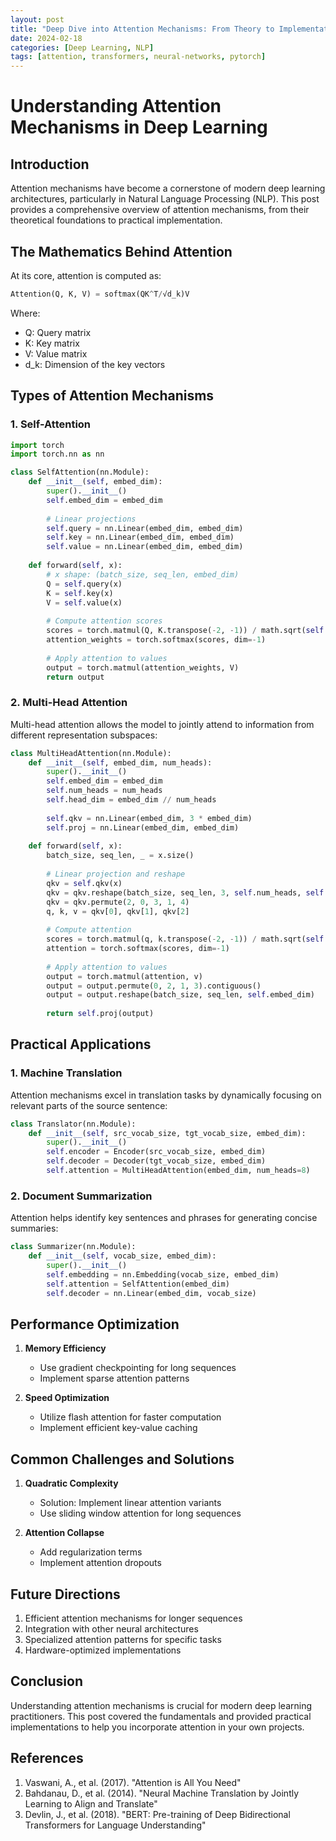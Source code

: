 ```yaml
---
layout: post
title: "Deep Dive into Attention Mechanisms: From Theory to Implementation"
date: 2024-02-18
categories: [Deep Learning, NLP]
tags: [attention, transformers, neural-networks, pytorch]
---
```


# Understanding Attention Mechanisms in Deep Learning

## Introduction

Attention mechanisms have become a cornerstone of modern deep learning architectures, particularly in Natural Language Processing (NLP). This post provides a comprehensive overview of attention mechanisms, from their theoretical foundations to practical implementation.

## The Mathematics Behind Attention

At its core, attention is computed as:

```python
Attention(Q, K, V) = softmax(QK^T/√d_k)V
```

Where:
- Q: Query matrix
- K: Key matrix
- V: Value matrix
- d_k: Dimension of the key vectors

## Types of Attention Mechanisms

### 1. Self-Attention
```python
import torch
import torch.nn as nn

class SelfAttention(nn.Module):
    def __init__(self, embed_dim):
        super().__init__()
        self.embed_dim = embed_dim
        
        # Linear projections
        self.query = nn.Linear(embed_dim, embed_dim)
        self.key = nn.Linear(embed_dim, embed_dim)
        self.value = nn.Linear(embed_dim, embed_dim)
        
    def forward(self, x):
        # x shape: (batch_size, seq_len, embed_dim)
        Q = self.query(x)
        K = self.key(x)
        V = self.value(x)
        
        # Compute attention scores
        scores = torch.matmul(Q, K.transpose(-2, -1)) / math.sqrt(self.embed_dim)
        attention_weights = torch.softmax(scores, dim=-1)
        
        # Apply attention to values
        output = torch.matmul(attention_weights, V)
        return output
```

### 2. Multi-Head Attention

Multi-head attention allows the model to jointly attend to information from different representation subspaces:

```python
class MultiHeadAttention(nn.Module):
    def __init__(self, embed_dim, num_heads):
        super().__init__()
        self.embed_dim = embed_dim
        self.num_heads = num_heads
        self.head_dim = embed_dim // num_heads
        
        self.qkv = nn.Linear(embed_dim, 3 * embed_dim)
        self.proj = nn.Linear(embed_dim, embed_dim)
        
    def forward(self, x):
        batch_size, seq_len, _ = x.size()
        
        # Linear projection and reshape
        qkv = self.qkv(x)
        qkv = qkv.reshape(batch_size, seq_len, 3, self.num_heads, self.head_dim)
        qkv = qkv.permute(2, 0, 3, 1, 4)
        q, k, v = qkv[0], qkv[1], qkv[2]
        
        # Compute attention
        scores = torch.matmul(q, k.transpose(-2, -1)) / math.sqrt(self.head_dim)
        attention = torch.softmax(scores, dim=-1)
        
        # Apply attention to values
        output = torch.matmul(attention, v)
        output = output.permute(0, 2, 1, 3).contiguous()
        output = output.reshape(batch_size, seq_len, self.embed_dim)
        
        return self.proj(output)
```

## Practical Applications

### 1. Machine Translation
Attention mechanisms excel in translation tasks by dynamically focusing on relevant parts of the source sentence:

```python
class Translator(nn.Module):
    def __init__(self, src_vocab_size, tgt_vocab_size, embed_dim):
        super().__init__()
        self.encoder = Encoder(src_vocab_size, embed_dim)
        self.decoder = Decoder(tgt_vocab_size, embed_dim)
        self.attention = MultiHeadAttention(embed_dim, num_heads=8)
```

### 2. Document Summarization
Attention helps identify key sentences and phrases for generating concise summaries:

```python
class Summarizer(nn.Module):
    def __init__(self, vocab_size, embed_dim):
        super().__init__()
        self.embedding = nn.Embedding(vocab_size, embed_dim)
        self.attention = SelfAttention(embed_dim)
        self.decoder = nn.Linear(embed_dim, vocab_size)
```

## Performance Optimization

1. **Memory Efficiency**
   - Use gradient checkpointing for long sequences
   - Implement sparse attention patterns
   
2. **Speed Optimization**
   - Utilize flash attention for faster computation
   - Implement efficient key-value caching

## Common Challenges and Solutions

1. **Quadratic Complexity**
   - Solution: Implement linear attention variants
   - Use sliding window attention for long sequences

2. **Attention Collapse**
   - Add regularization terms
   - Implement attention dropouts

## Future Directions

1. Efficient attention mechanisms for longer sequences
2. Integration with other neural architectures
3. Specialized attention patterns for specific tasks
4. Hardware-optimized implementations

## Conclusion

Understanding attention mechanisms is crucial for modern deep learning practitioners. This post covered the fundamentals and provided practical implementations to help you incorporate attention in your own projects.

## References

1. Vaswani, A., et al. (2017). "Attention is All You Need"
2. Bahdanau, D., et al. (2014). "Neural Machine Translation by Jointly Learning to Align and Translate"
3. Devlin, J., et al. (2018). "BERT: Pre-training of Deep Bidirectional Transformers for Language Understanding"
